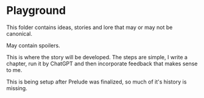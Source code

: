 # Playground

This folder contains ideas, stories and lore that may or may not be canonical.

May contain spoilers.

This is where the story will be developed. The steps are simple, I write a chapter, run it by ChatGPT and then incorporate feedback that makes sense to me.

This is being setup after Prelude was finalized, so much of it's history is missing.